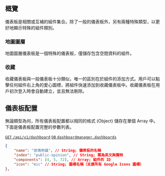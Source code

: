 ## 概覽

儀表板是相關或互補的組件集合。除了一般的儀表板外，另有兩種特殊類型，以更好地顯示特殊的組件類別。

### 地圖圖層

地圖圖層儀表板是一個特殊的儀表板，僅儲存包含空間資料的組件。

### 收藏

收藏儀表板與一般儀表板十分類似，唯一的區別在於組件的添加方式。用戶可以點擊任何組件右上角的愛心圖標，將組件快速添加到收藏儀表板中。收藏儀表板在用戶初次登入時會自動建立，並且無法刪除。

## 儀表板配置

無論類型為何，所有儀表板配置都以相同的格式 (Object) 儲存在單個 Array 中。下面是儀表板配置完整的參數列表。

[`GET` `/api/v1/dashboard`](/back-end/dashboard-apis) [`DB` `dashboardmanager.dashboards`](/back-end/dashboards-db)

```json
{
    "name": "民情熱議", // String; 儀表板的名稱
    "index": "public-opinion", // String; 需為英文與獨特
    "components": [4, 5, 72], // Array; 組件的 ID
    "icon": "mic" // String; 圖標名稱（支援所有 Google Icons 圖標）
},
```
